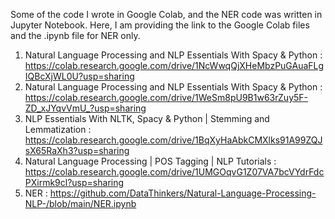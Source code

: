 Some of the code I wrote in Google Colab, and the NER code was written in Jupyter Notebook. Here, I am providing the link to the Google Colab files and the .ipynb file for NER only.
1. Natural Language Processing and NLP Essentials With Spacy & Python : https://colab.research.google.com/drive/1NcWwqQjXHeMbzPuGAuaFLgIQBcXjWL0U?usp=sharing
2. Natural Language Processing and NLP Essentials With Spacy & Python  : https://colab.research.google.com/drive/1WeSm8pU9B1w63rZuy5F-ZD_xJYqvVmU_?usp=sharing
3. NLP Essentials With NLTK, Spacy & Python | Stemming and Lemmatization : https://colab.research.google.com/drive/1BqXyHaAbkCMXlks91A99ZQJsX65RaXh3?usp=sharing
4. Natural Language Processing | POS Tagging | NLP Tutorials : https://colab.research.google.com/drive/1UMGOqvG1Z07VA7bcVYdrFdcPXirmk9cl?usp=sharing
5.  NER : https://github.com/DataThinkers/Natural-Language-Processing-NLP-/blob/main/NER.ipynb

